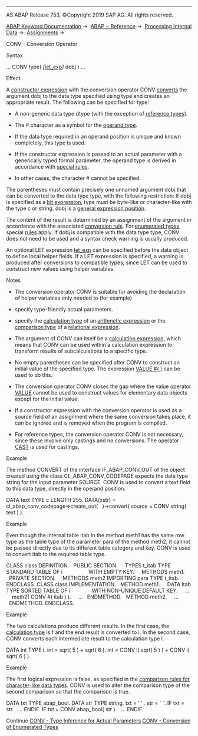   

* * *

AS ABAP Release 753, ©Copyright 2019 SAP AG. All rights reserved.

[ABAP Keyword Documentation](javascript:call_link\('abenabap.htm'\)) →  [ABAP − Reference](javascript:call_link\('abenabap_reference.htm'\)) →  [Processing Internal Data](javascript:call_link\('abenabap_data_working.htm'\)) →  [Assignments](javascript:call_link\('abenvalue_assignments.htm'\)) → 

CONV - Conversion Operator

Syntax

... CONV type( *\[*[let\_exp](javascript:call_link\('abaplet.htm'\))*\]* dobj ) ...

Effect

A [constructor expression](javascript:call_link\('abenconstructor_expressions.htm'\)) with the conversion operator CONV [converts](javascript:call_link\('abentype_conversion_glosry.htm'\) "Glossary Entry") the argument dobj to the data type specified using type and creates an appropriate result. The following can be specified for type:

-   A non-generic data type dtype (with the exception of [reference types](javascript:call_link\('abenreference_type_glosry.htm'\) "Glossary Entry")).

-   The # character as a symbol for the [operand type](javascript:call_link\('abenoperand_type_glosry.htm'\) "Glossary Entry").

-   If the data type required in an operand position is unique and known completely, this type is used.

-   If the constructor expression is passed to an actual parameter with a generically typed formal parameter, the operand type is derived in accordance with [special rules](javascript:call_link\('abenconv_constructor_inference.htm'\)).

-   In other cases, the character # cannot be specified.

The parentheses must contain precisely one unnamed argument dobj that can be converted to the data type type, with the following restriction: If dobj is specified as a [bit expression](javascript:call_link\('abenbit_expression_glosry.htm'\) "Glossary Entry"), type must be byte-like or character-like with the type c or string. dobj is a [general expression position](javascript:call_link\('abengeneral_expr_position_glosry.htm'\) "Glossary Entry").

The content of the result is determined by an assignment of the argument in accordance with the associated [conversion rule](javascript:call_link\('abenconversion_rules.htm'\)). For [enumerated types](javascript:call_link\('abenenumerated_type_glosry.htm'\) "Glossary Entry"), special [rules](javascript:call_link\('abenconv_constructor_enum.htm'\)) apply. If dobj is compatible with the data type type, CONV does not need to be used and a syntax check warning is usually produced.

An optional LET expression [let\_exp](javascript:call_link\('abaplet.htm'\)) can be specified before the data object to define local helper fields. If a LET expression is specified, a warning is produced after conversions to compatible types, since LET can be used to construct new values using helper variables.

Notes

-   The conversion operator CONV is suitable for avoiding the declaration of helper variables only needed to (for example)

-   specify type-friendly actual parameters.

-   specify the [calculation type](javascript:call_link\('abencalculation_type_glosry.htm'\) "Glossary Entry") of an [arithmetic expression](javascript:call_link\('abenarithmetic_expression_glosry.htm'\) "Glossary Entry") or the [comparison type](javascript:call_link\('abencomparison_type_glosry.htm'\) "Glossary Entry") of a [relational expression](javascript:call_link\('abenrelational_expression_glosry.htm'\) "Glossary Entry").

-   The argument of CONV can itself be a [calculation expression](javascript:call_link\('abencalculation_expression_glosry.htm'\) "Glossary Entry"), which means that CONV can be used within a calculation expression to transform results of subcalculations to a specific type.

-   No empty parentheses can be specified after CONV to construct an initial value of the specified type. The expression [VALUE #( )](javascript:call_link\('abenvalue_constructor_params_init.htm'\)) can be used to do this.

-   The conversion operator CONV closes the gap where the value operator [VALUE](javascript:call_link\('abenconstructor_expression_value.htm'\)) cannot be used to construct values for elementary data objects except for the initial value.

-   If a constructor expression with the conversion operator is used as a source field of an assignment where the same conversion takes place, it can be ignored and is removed when the program is compiled.

-   For reference types, the conversion operator CONV is not necessary, since these involve only castings and no conversions. The operator [CAST](javascript:call_link\('abenconstructor_expression_cast.htm'\)) is used for castings.

Example

The method CONVERT of the interface IF\_ABAP\_CONV\_OUT of the object created using the class CL\_ABAP\_CONV\_CODEPAGE expects the data type string for the input parameter SOURCE. CONV is used to convert a text field to this data type, directly in the operand position.

DATA text TYPE c LENGTH 255.
DATA(xstr) = cl\_abap\_conv\_codepage=>create\_out(
  )->convert( source = CONV string( text ) ).

Example

Even though the internal table itab in the method meth1 has the same row type as the table type of the parameter para of the method meth2, it cannot be passed directly due to its different table category and key. CONV is used to convert itab to the required table type.

CLASS class DEFINITION.
  PUBLIC SECTION.
    TYPES t\_itab TYPE STANDARD TABLE OF i
                 WITH EMPTY KEY.
    METHODS meth1.
  PRIVATE SECTION.
    METHODS meth2 IMPORTING para TYPE t\_itab.
ENDCLASS.
CLASS class IMPLEMENTATION.
  METHOD meth1.
    DATA itab TYPE SORTED TABLE OF i
              WITH NON-UNIQUE DEFAULT KEY.
    ...
    meth2( CONV #( itab ) ).
    ...
  ENDMETHOD.
  METHOD meth2.
    ...
  ENDMETHOD.
ENDCLASS.

Example

The two calculations produce different results. In the first case, the [calculation type](javascript:call_link\('abencalculation_type_glosry.htm'\) "Glossary Entry") is f and the end result is converted to i. In the second case, CONV converts each intermediate result to the calculation type i.

DATA int TYPE i.
int = sqrt( 5 ) + sqrt( 6 ).
int = CONV i( sqrt( 5 ) ) + CONV i( sqrt( 6 ) ).

Example

The first logical expression is false, as specified in the [comparison rules for character-like data types](javascript:call_link\('abenlogexp_character.htm'\)). CONV is used to alter the comparison type of the second comparison so that the comparison is true.

DATA txt TYPE abap\_bool.
DATA str TYPE string.
txt = ' ' .
str = \` \`.
IF txt = str.
  ...
ENDIF.
IF txt = CONV abap\_bool( str ).
  ...
ENDIF.

Continue
[CONV - Type Inference for Actual Parameters](javascript:call_link\('abenconv_constructor_inference.htm'\))
[CONV - Conversion of Enumerated Types](javascript:call_link\('abenconv_constructor_enum.htm'\))